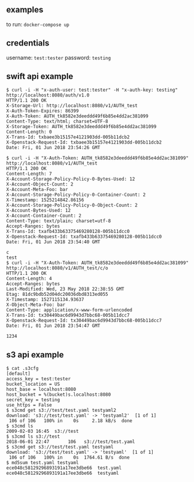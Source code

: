 examples
--------

to run: `docker-compose up`

credentials
-----------

username: `test:tester`
password: `testing`

swift api example
-----------------

    $ curl -i -H "x-auth-user: test:tester" -H "x-auth-key: testing" http://localhost:8080/auth/v1.0
    HTTP/1.1 200 OK
    X-Storage-Url: http://localhost:8080/v1/AUTH_test
    X-Auth-Token-Expires: 86399
    X-Auth-Token: AUTH_tk8582e3deeddd49f6b85e4dd2ac381099
    Content-Type: text/html; charset=UTF-8
    X-Storage-Token: AUTH_tk8582e3deeddd49f6b85e4dd2ac381099
    Content-Length: 0
    X-Trans-Id: txbaee3b15157e4121903dd-005b11dcb2
    X-Openstack-Request-Id: txbaee3b15157e4121903dd-005b11dcb2
    Date: Fri, 01 Jun 2018 23:54:26 GMT

    $ curl -i -H "X-Auth-Token: AUTH_tk8582e3deeddd49f6b85e4dd2ac381099" http://localhost:8080/v1/AUTH_test
    HTTP/1.1 200 OK
    Content-Length: 7
    X-Account-Storage-Policy-Policy-0-Bytes-Used: 12
    X-Account-Object-Count: 2
    X-Account-Meta-Foo: bar
    X-Account-Storage-Policy-Policy-0-Container-Count: 2
    X-Timestamp: 1525214842.86156
    X-Account-Storage-Policy-Policy-0-Object-Count: 2
    X-Account-Bytes-Used: 12
    X-Account-Container-Count: 2
    Content-Type: text/plain; charset=utf-8
    Accept-Ranges: bytes
    X-Trans-Id: txafb433b63375469280128-005b11dcc0
    X-Openstack-Request-Id: txafb433b63375469280128-005b11dcc0
    Date: Fri, 01 Jun 2018 23:54:40 GMT

    c
    test
    $ curl -i -H "X-Auth-Token: AUTH_tk8582e3deeddd49f6b85e4dd2ac381099" http://localhost:8080/v1/AUTH_test/c/o
    HTTP/1.1 200 OK
    Content-Length: 4
    Accept-Ranges: bytes
    Last-Modified: Wed, 23 May 2018 22:38:55 GMT
    Etag: 81dc9bdb52d04dc20036dbd8313ed055
    X-Timestamp: 1527115134.93637
    X-Object-Meta-Foo: bar
    Content-Type: application/x-www-form-urlencoded
    X-Trans-Id: tx30449bac6d9943d7bbc68-005b11dcc7
    X-Openstack-Request-Id: tx30449bac6d9943d7bbc68-005b11dcc7
    Date: Fri, 01 Jun 2018 23:54:47 GMT

    1234

s3 api example
--------------

    $ cat .s3cfg
    [default]
    access_key = test:tester
    bucket_location = US
    host_base = localhost:8080
    host_bucket = %(bucket)s.localhost:8080
    secret_key = testing
    use_https = False
    $ s3cmd get s3://test/test.yaml testyaml2
    download: 's3://test/test.yaml' -> 'testyaml2'  [1 of 1]
     106 of 106   100% in    0s     2.18 kB/s  done
    $ s3cmd ls
    2009-02-03 16:45  s3://test
    $ s3cmd ls s3://test
    2018-06-01 22:47       106   s3://test/test.yaml
    $ s3cmd get s3://test/test.yaml testyaml
    download: 's3://test/test.yaml' -> 'testyaml'  [1 of 1]
     106 of 106   100% in    0s  1764.61 B/s  done
    $ md5sum test.yaml testyaml
    ece048c58129296893191a17ee3dbe66  test.yaml
    ece048c58129296893191a17ee3dbe66  testyaml
